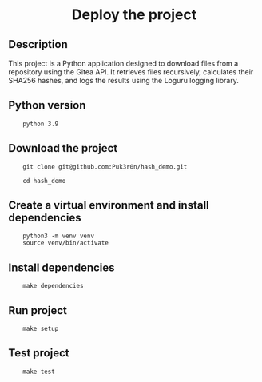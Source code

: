 
<h1 align="center">Deploy the project</h1>

## Description
This project is a Python application designed to download files from a repository
using the Gitea API. It retrieves files recursively, calculates their SHA256 hashes, and logs the 
results using the Loguru logging library.

## Python version
```
    python 3.9
```

## Download the project

```
    git clone git@github.com:Puk3r0n/hash_demo.git
```

```
    cd hash_demo
```

## Сreate a virtual environment and install dependencies

```
    python3 -m venv venv
    source venv/bin/activate
```
## Install dependencies
```
    make dependencies
```

## Run project
```
    make setup
```
## Test project
```
    make test
```
